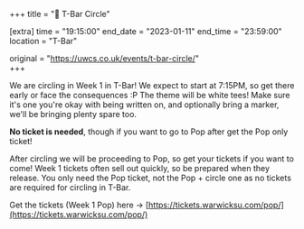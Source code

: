 +++
title = "🍻 T-Bar Circle"

[extra]
time = "19:15:00"
end_date = "2023-01-11"
end_time = "23:59:00"
location = "T-Bar"

original = "https://uwcs.co.uk/events/t-bar-circle/"    
+++

We are circling in Week 1 in T-Bar! We expect to start at 7:15PM, so get there early or face the consequences :P
The theme will be white tees! Make sure it's one you're okay with being written on, and optionally bring a marker, we'll be bringing plenty spare too.

**No ticket is needed**, though if you want to go to Pop after get the Pop only ticket!

After circling we will be proceeding to Pop, so get your tickets if you want to come! Week 1 tickets often sell out quickly, so be prepared when they release. You only need the Pop ticket, not the Pop + circle one as no tickets are required for circling in T-Bar.

 Get the tickets (Week 1 Pop) here -> [https://tickets.warwicksu.com/pop/](https://tickets.warwicksu.com/pop/)
